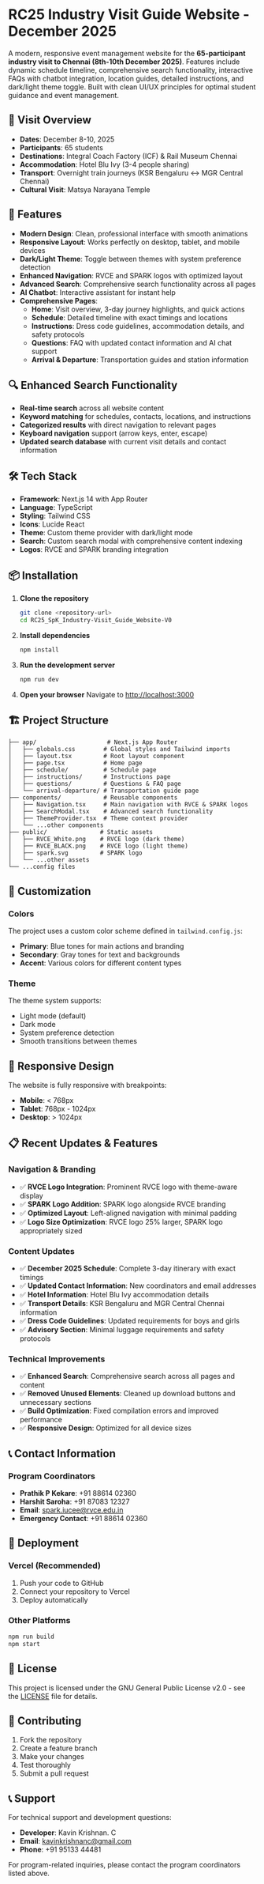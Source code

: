 # RC25 Industry Visit Guide Website - December 2025

A modern, responsive event management website for the **65-participant industry visit to Chennai (8th-10th December 2025)**. Features include dynamic schedule timeline, comprehensive search functionality, interactive FAQs with chatbot integration, location guides, detailed instructions, and dark/light theme toggle. Built with clean UI/UX principles for optimal student guidance and event management.

## 🎯 **Visit Overview**
- **Dates**: December 8-10, 2025
- **Participants**: 65 students
- **Destinations**: Integral Coach Factory (ICF) & Rail Museum Chennai
- **Accommodation**: Hotel Blu Ivy (3-4 people sharing)
- **Transport**: Overnight train journeys (KSR Bengaluru ↔ MGR Central Chennai)
- **Cultural Visit**: Matsya Narayana Temple

## 🚀 Features

- **Modern Design**: Clean, professional interface with smooth animations
- **Responsive Layout**: Works perfectly on desktop, tablet, and mobile devices
- **Dark/Light Theme**: Toggle between themes with system preference detection
- **Enhanced Navigation**: RVCE and SPARK logos with optimized layout
- **Advanced Search**: Comprehensive search functionality across all pages
- **AI Chatbot**: Interactive assistant for instant help
- **Comprehensive Pages**:
  - **Home**: Visit overview, 3-day journey highlights, and quick actions
  - **Schedule**: Detailed timeline with exact timings and locations
  - **Instructions**: Dress code guidelines, accommodation details, and safety protocols
  - **Questions**: FAQ with updated contact information and AI chat support
  - **Arrival & Departure**: Transportation guides and station information

## 🔍 **Enhanced Search Functionality**
- **Real-time search** across all website content
- **Keyword matching** for schedules, contacts, locations, and instructions
- **Categorized results** with direct navigation to relevant pages
- **Keyboard navigation** support (arrow keys, enter, escape)
- **Updated search database** with current visit details and contact information

## 🛠️ Tech Stack

- **Framework**: Next.js 14 with App Router
- **Language**: TypeScript
- **Styling**: Tailwind CSS
- **Icons**: Lucide React
- **Theme**: Custom theme provider with dark/light mode
- **Search**: Custom search modal with comprehensive content indexing
- **Logos**: RVCE and SPARK branding integration

## 📦 Installation

1. **Clone the repository**
   ```bash
   git clone <repository-url>
   cd RC25_SpK_Industry-Visit_Guide_Website-V0
   ```

2. **Install dependencies**
   ```bash
   npm install
   ```

3. **Run the development server**
   ```bash
   npm run dev
   ```

4. **Open your browser**
   Navigate to [http://localhost:3000](http://localhost:3000)

## 🏗️ Project Structure

```
├── app/                    # Next.js App Router
│   ├── globals.css        # Global styles and Tailwind imports
│   ├── layout.tsx         # Root layout component
│   ├── page.tsx           # Home page
│   ├── schedule/          # Schedule page
│   ├── instructions/      # Instructions page
│   ├── questions/         # Questions & FAQ page
│   └── arrival-departure/ # Transportation guide page
├── components/            # Reusable components
│   ├── Navigation.tsx     # Main navigation with RVCE & SPARK logos
│   ├── SearchModal.tsx    # Advanced search functionality
│   ├── ThemeProvider.tsx  # Theme context provider
│   └── ...other components
├── public/               # Static assets
│   ├── RVCE_White.png    # RVCE logo (dark theme)
│   ├── RVCE_BLACK.png    # RVCE logo (light theme)
│   ├── spark.svg         # SPARK logo
│   └── ...other assets
└── ...config files
```

## 🎨 Customization

### Colors
The project uses a custom color scheme defined in `tailwind.config.js`:
- **Primary**: Blue tones for main actions and branding
- **Secondary**: Gray tones for text and backgrounds
- **Accent**: Various colors for different content types

### Theme
The theme system supports:
- Light mode (default)
- Dark mode
- System preference detection
- Smooth transitions between themes

## 📱 Responsive Design

The website is fully responsive with breakpoints:
- **Mobile**: < 768px
- **Tablet**: 768px - 1024px
- **Desktop**: > 1024px

## 📋 **Recent Updates & Features**

### **Navigation & Branding**
- ✅ **RVCE Logo Integration**: Prominent RVCE logo with theme-aware display
- ✅ **SPARK Logo Addition**: SPARK logo alongside RVCE branding
- ✅ **Optimized Layout**: Left-aligned navigation with minimal padding
- ✅ **Logo Size Optimization**: RVCE logo 25% larger, SPARK logo appropriately sized

### **Content Updates**
- ✅ **December 2025 Schedule**: Complete 3-day itinerary with exact timings
- ✅ **Updated Contact Information**: New coordinators and email addresses
- ✅ **Hotel Information**: Hotel Blu Ivy accommodation details
- ✅ **Transport Details**: KSR Bengaluru and MGR Central Chennai information
- ✅ **Dress Code Guidelines**: Updated requirements for boys and girls
- ✅ **Advisory Section**: Minimal luggage requirements and safety protocols

### **Technical Improvements**
- ✅ **Enhanced Search**: Comprehensive search across all pages and content
- ✅ **Removed Unused Elements**: Cleaned up download buttons and unnecessary sections
- ✅ **Build Optimization**: Fixed compilation errors and improved performance
- ✅ **Responsive Design**: Optimized for all device sizes

## 📞 **Contact Information**

### **Program Coordinators**
- **Prathik P Kekare**: +91 88614 02360
- **Harshit Saroha**: +91 87083 12327
- **Email**: spark.iucee@rvce.edu.in
- **Emergency Contact**: +91 88614 02360

## 🚀 Deployment

### Vercel (Recommended)
1. Push your code to GitHub
2. Connect your repository to Vercel
3. Deploy automatically

### Other Platforms
```bash
npm run build
npm start
```

## 📄 License

This project is licensed under the GNU General Public License v2.0 - see the [LICENSE](LICENSE) file for details.

## 🤝 Contributing

1. Fork the repository
2. Create a feature branch
3. Make your changes
4. Test thoroughly
5. Submit a pull request

## 📞 Support

For technical support and development questions:
- **Developer**: Kavin Krishnan. C
- **Email**: kavinkrishnanc@gmail.com
- **Phone**: +91 95133 44481

For program-related inquiries, please contact the program coordinators listed above.
